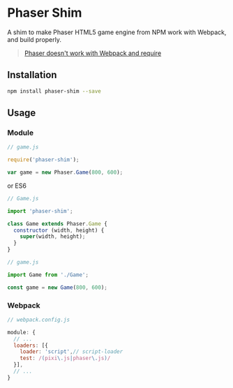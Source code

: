# Phaser Shim

A shim to make Phaser HTML5 game engine from NPM work with Webpack, and build properly.

> [Phaser doesn't work with Webpack and require](photonstorm/phaser#1974)

## Installation

```sh
npm install phaser-shim --save
```

## Usage

### Module

```js
// game.js

require('phaser-shim');

var game = new Phaser.Game(800, 600);
```

or ES6

```js
// Game.js

import 'phaser-shim';

class Game extends Phaser.Game {
  constructor (width, height) {
    super(width, height);
  }
}
```

```js
// game.js

import Game from './Game';

const game = new Game(800, 600);
```

### Webpack

```js
// webpack.config.js

module: {
  // ...
  loaders: [{
    loader: 'script',// script-loader
    test: /(pixi\.js|phaser\.js)/
  }],
  // ...
}
```